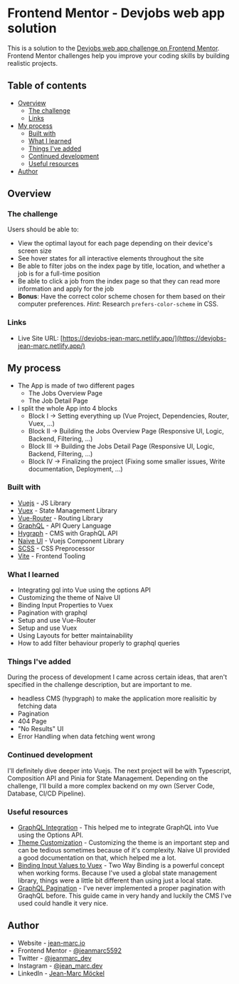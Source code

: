 # Frontend Mentor - Devjobs web app solution

This is a solution to the [Devjobs web app challenge on Frontend Mentor](https://www.frontendmentor.io/challenges/devjobs-web-app-HuvC_LP4l). Frontend Mentor challenges help you improve your coding skills by building realistic projects.

## Table of contents

- [Overview](#overview)
  - [The challenge](#the-challenge)
  - [Links](#links)
- [My process](#my-process)
  - [Built with](#built-with)
  - [What I learned](#what-i-learned)
  - [Things I've added](#things-ive-added)
  - [Continued development](#continued-development)
  - [Useful resources](#useful-resources)
- [Author](#author)

## Overview

### The challenge

Users should be able to:

- View the optimal layout for each page depending on their device's screen size
- See hover states for all interactive elements throughout the site
- Be able to filter jobs on the index page by title, location, and whether a job is for a full-time position
- Be able to click a job from the index page so that they can read more information and apply for the job
- **Bonus**: Have the correct color scheme chosen for them based on their computer preferences. _Hint_: Research `prefers-color-scheme` in CSS.

### Links

- Live Site URL: [https://devjobs-jean-marc.netlify.app/](https://devjobs-jean-marc.netlify.app/)

## My process

- The App is made of two different pages
  - The Jobs Overview Page
  - The Job Detail Page
- I split the whole App into 4 blocks
  - Block I -> Setting everything up (Vue Project, Dependencies, Router, Vuex, ...)
  - Block II -> Building the Jobs Overview Page (Responsive UI, Logic, Backend, Filtering, ...)
  - Block III -> Building the Jobs Detail Page (Responsive UI, Logic, Backend, Filtering, ...)
  - Block IV -> Finalizing the project (Fixing some smaller issues, Write documentation, Deployment, ...)

### Built with

- [Vuejs](https://vuejs.org/) - JS Library
- [Vuex](https://vuex.vuejs.org/) - State Management Library
- [Vue-Router](https://router.vuejs.org/) - Routing Library
- [GraphQL](https://graphql.org/) - API Query Language
- [Hygraph](https://hygraph.com/) - CMS with GraphQL API
- [Naive UI](https://www.naiveui.com/en-US/os-theme) - Vuejs Component 
Library
- [SCSS](https://sass-lang.com/) - CSS Preprocessor
- [Vite](https://vitejs.dev/) - Frontend Tooling

### What I learned

- Integrating gql into Vue using the options API
- Customizing the theme of Naive UI
- Binding Input Properties to Vuex 
- Pagination with graphql
- Setup and use Vue-Router
- Setup and use Vuex
- Using Layouts for better maintainability
- How to add filter behaviour properly to graphql queries

### Things I've added

During the process of development I came across certain ideas, that aren't specified in the challenge description, but are important to me.

- headless CMS (hypgraph) to make the application more realisitic by fetching data
- Pagination
- 404 Page
- "No Results" UI
- Error Handling when data fetching went wrong

### Continued development

I'll definitely dive deeper into Vuejs. The next project will be with Typescript, Composition API and Pinia for State Management. Depending on the challenge, I'll build a more complex backend on my own (Server Code, Database, CI/CD Pipeline).

### Useful resources

- [GraphQL Integration](https://www.datocms.com/docs/vue) - This helped me to integrate GraphQL into Vue using the Options API.
- [Theme Customization](https://www.naiveui.com/en-US/os-theme/docs/customize-theme) - Customizing the theme is an important step and can be tedious sometimes because of it's complexity. Naive UI provided a good documentation on that, which helped me a lot.
- [Binding Input Values to Vuex](https://vuex.vuejs.org/guide/forms.html) - Two Way Binding is a powerful concept when working forms. Because I've used a global state management library, things were a little bit different than using just a local state.
- [GraphQL Pagination](https://graphql.org/learn/pagination/) - I've never implemented a proper pagination with GraqhQL before. This guide came in very handy and luckily the CMS I've used could handle it very nice.

## Author

- Website - [jean-marc.io](https://www.jean-marc.io)
- Frontend Mentor - [@jeanmarc5592](https://www.frontendmentor.io/profile/jeanmarc5592)
- Twitter - [@jeanmarc_dev](https://twitter.com/jeanmarc_dev)
- Instagram - [@jean_marc.dev](https://www.instagram.com/jean_marc.dev/)
- LinkedIn - [Jean-Marc Möckel](https://www.linkedin.com/in/jean-marc-m%C3%B6ckel-56153a1a0/)

